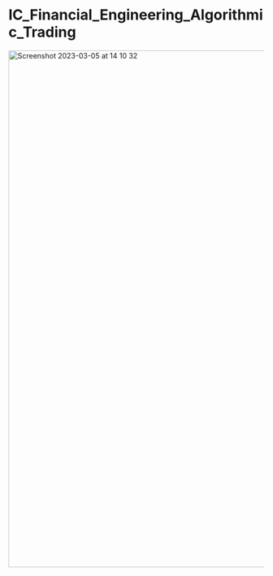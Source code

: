 # IC_Financial_Engineering_Algorithmic_Trading

<img width="1018" alt="Screenshot 2023-03-05 at 14 10 32" src="https://user-images.githubusercontent.com/55765976/222965592-d24063e2-f519-427d-94e0-2088095365f9.png">

